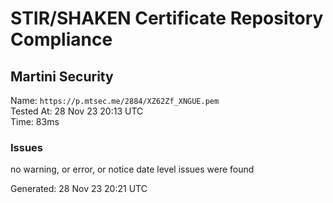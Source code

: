 # STIR/SHAKEN Certificate Repository Compliance

## Martini Security

Name: `https://p.mtsec.me/2884/XZ62Zf_XNGUE.pem`\
Tested At: 28 Nov 23 20:13 UTC\
Time: 83ms

### Issues

no warning, or error, or notice date level issues were found

Generated: 28 Nov 23 20:21 UTC
